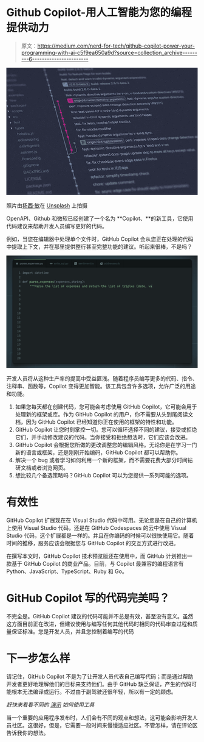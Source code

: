 # Github Copilot-用人工智能为您的编程提供动力

> 原文：<https://medium.com/nerd-for-tech/github-copilot-power-your-programming-with-ai-c5f9ea650a9d?source=collection_archive---------6----------------------->

![](img/c96690be8df54eca63926cab7496610c.png)

照片由[扬西·敏](https://unsplash.com/@yancymin?utm_source=unsplash&utm_medium=referral&utm_content=creditCopyText)在 [Unsplash](https://unsplash.com/s/photos/github?utm_source=unsplash&utm_medium=referral&utm_content=creditCopyText) 上拍摄

OpenAPI、Github 和微软已经创建了一个名为 **Copilot、**的新工具，它使用代码建议来帮助开发人员编写更好的代码。

例如，当您在编辑器中处理单个文件时，GitHub Copilot 会从您正在处理的代码中提取上下文，并在那里提供整行甚至完整功能的建议。听起来很棒，不是吗？

![](img/8cf92c2c735ced635f47fefc0a497927.png)

开发人员将从这种生产率的提高中受益匪浅。随着程序员编写更多的代码、指令、注释串、函数等，Copilot 变得更加智能。该工具包含许多选项，允许广泛的用途和功能。

1.  如果您每天都在创建代码，您可能会考虑使用 GitHub Copilot，它可能会用于处理新的框架或库。作为 GitHub Copilot 的用户，你不需要从头到尾阅读文档，因为 GitHub Copilot 已经知道你正在使用的框架的特性和功能。
2.  GitHub Copilot 让您时刻掌控一切。您可以循环选择不同的建议，接受或拒绝它们，并手动修改建议的代码。当你接受和拒绝想法时，它们应该会改进。
3.  GitHub Copilot 会根据您所做的更改调整您的编辑风格。无论你是在学习一门新的语言或框架，还是刚刚开始编码，GitHub Copilot 都可以帮助你。
4.  解决一个 bug 或者学习如何利用一个新的框架，而不需要花费大部分时间钻研文档或者浏览网页。
5.  想比较几个备选策略吗？GitHub Copilot 可以为您提供一系列可能的选项。

# 有效性

GitHub Copilot 扩展现在在 Visual Studio 代码中可用。无论您是在自己的计算机上使用 Visual Studio 代码，还是在 GitHub Codespaces 的云中使用 Visual Studio 代码，这个扩展都是一样的。并且在你编码的时候可以很快使用它。随着时间的推移，服务应该会根据您与 GitHub Copilot 的交互方式进行改进。

在撰写本文时，GitHub Copilot 技术预览版还在使用中，而 GitHub 计划推出一款基于 GitHub Copilot 的商业产品。目前，与 Copilot 最兼容的编程语言有 Python、JavaScript、TypeScript、Ruby 和 Go。

# GitHub Copilot 写的代码完美吗？

不完全是。GitHub Copilot 建议的代码可能并不总是有效，甚至没有意义。虽然这方面目前正在改进，但建议使用与编写任何其他代码时相同的代码审查过程和质量保证标准。您是开发人员，并且您控制着编写的代码

# 下一步怎么样

请记住，GitHub Copilot 不是为了让开发人员代表自己编写代码；而是通过帮助开发者更好地理解他们的目标来支持他们。由于 GitHub 缺乏保证，产生的代码可能根本无法编译或运行。不过由于副驾驶还很年轻，所以有一定的顾虑。

*赶快来看看不同的* [*演示*](https://copilot.github.com/) *如何使用工具*

当一个重要的应用程序发布时，人们会有不同的观点和想法，这可能会影响开发人员社区。这很好，但是，它需要一段时间来慢慢适应社区。不管怎样，请在评论区告诉我你的想法。